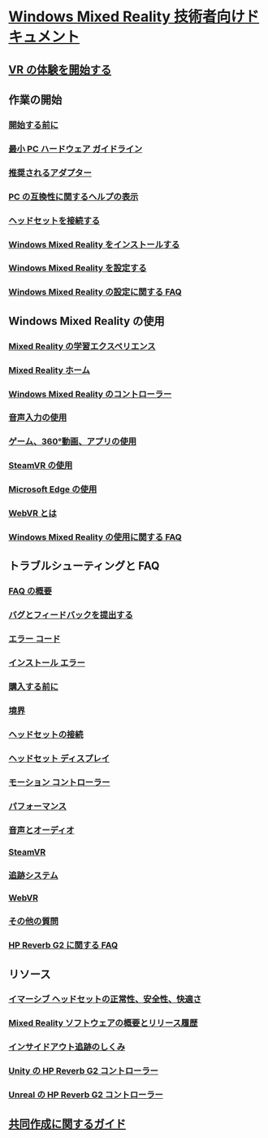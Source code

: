 # [Windows Mixed Reality 技術者向けドキュメント](index.yml)
## [VR の体験を開始する](vr-journey.md)

## 作業の開始
### [開始する前に](before-you-start.md)
### [最小 PC ハードウェア ガイドライン](windows-mixed-reality-minimum-pc-hardware-compatibility-guidelines.md)
### [推奨されるアダプター](recommended-adapters-for-windows-mixed-reality-capable-pcs.md)
### [PC の互換性に関するヘルプの表示](get-help-with-pc-compatibility.md)
### [ヘッドセットを接続する](plug-in-your-headset.md)
### [Windows Mixed Reality をインストールする](install-windows-mixed-reality.md)
### [Windows Mixed Reality を設定する](set-up-windows-mixed-reality.md)
### [Windows Mixed Reality の設定に関する FAQ](wmr-setup-faq.md)

## Windows Mixed Reality の使用
### [Mixed Reality の学習エクスペリエンス](learn-mixed-reality.md)
### [Mixed Reality ホーム](your-mixed-reality-home.md)
### [Windows Mixed Reality のコントローラー](controllers-in-wmr.md)
### [音声入力の使用](using-speech-in-wmr.md)
### [ゲーム、360°動画、アプリの使用](using-games-and-apps-in-windows-mixed-reality.md)
### [SteamVR の使用](using-steamvr-with-windows-mixed-reality.md)
### [Microsoft Edge の使用](using-microsoft-edge.md)
### [WebVR とは](webvr.md)
### [Windows Mixed Reality の使用に関する FAQ](using-wmr-faq.md)

## トラブルシューティングと FAQ
### [FAQ の概要](troubleshooting-windows-mixed-reality.md)
### [バグとフィードバックを提出する](filing-feedback.md)
### [エラー コード](error-codes.md)
### [インストール エラー](installation_errors.md)
### [購入する前に](before-you-buy-faqs.md)
### [境界](boundary-questions.md)
### [ヘッドセットの接続](headset-connectivity.md)
### [ヘッドセット ディスプレイ](headset-display.md)
### [モーション コントローラー](motion-controller-problems.md)
### [パフォーマンス](performance-questions.md)
### [音声とオーディオ](speech-and-audio.md)
### [SteamVR](steamvr-questions.md)
### [追跡システム](tracking.md)
### [WebVR](webvr-questions.md)
### [その他の質問](other-questions.md)
### [HP Reverb G2 に関する FAQ](reverbG2-faq.md)

## リソース
### [イマーシブ ヘッドセットの正常性、安全性、快適さ](wmr-health-safety-comfort.md)
### [Mixed Reality ソフトウェアの概要とリリース履歴](mixed-reality-software.md)
### [インサイドアウト追跡のしくみ](tracking-system.md)
### [Unity の HP Reverb G2 コントローラー](https://docs.microsoft.com/windows/mixed-reality/develop/unity/unity-reverb-g2-controllers)
### [Unreal の HP Reverb G2 コントローラー](https://docs.microsoft.com/windows/mixed-reality/develop/unreal/unreal-reverb-g2-controllers)

## [共同作成に関するガイド](contributing.md)
